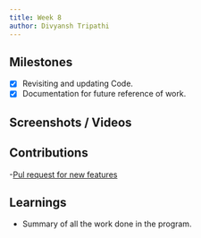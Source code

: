 ```yaml
---
title: Week 8
author: Divyansh Tripathi
---
```


## Milestones
- [x] Revisiting and updating Code.
- [x] Documentation for future reference of work.

## Screenshots / Videos 

## Contributions
-[Pul request for new features](https://github.com/sunbird-cb/llm-question-answering/pull/3)

## Learnings
- Summary of all the work done in the program.